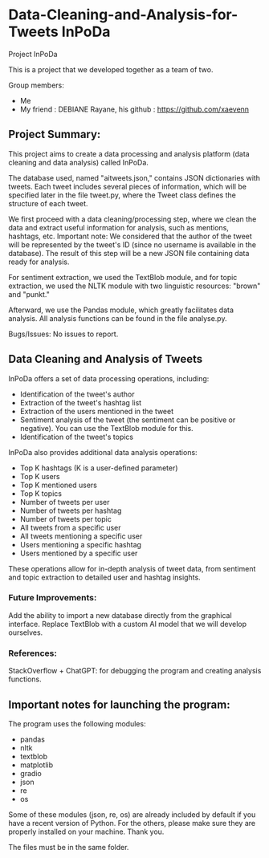 # Data-Cleaning-and-Analysis-for-Tweets InPoDa

Project InPoDa

This is a project that we developed together as a team of two.

Group members:

- Me
- My friend : DEBIANE Rayane, his github : https://github.com/xaevenn


## Project Summary:

This project aims to create a data processing and analysis platform (data cleaning and data analysis) called InPoDa.

The database used, named "aitweets.json," contains JSON dictionaries with tweets. Each tweet includes several pieces of information, which will be specified later in the file tweet.py, where the Tweet class defines the structure of each tweet.

We first proceed with a data cleaning/processing step, where we clean the data and extract useful information for analysis, such as mentions, hashtags, etc.
Important note: We considered that the author of the tweet will be represented by the tweet's ID (since no username is available in the database).
The result of this step will be a new JSON file containing data ready for analysis.

For sentiment extraction, we used the TextBlob module, and for topic extraction, we used the NLTK module with two linguistic resources: "brown" and "punkt."

Afterward, we use the Pandas module, which greatly facilitates data analysis. All analysis functions can be found in the file analyse.py.

Bugs/Issues: No issues to report.

## Data Cleaning and Analysis of Tweets

InPoDa offers a set of data processing operations, including:

- Identification of the tweet's author
- Extraction of the tweet's hashtag list
- Extraction of the users mentioned in the tweet
- Sentiment analysis of the tweet (the sentiment can be positive or negative). You can use the TextBlob module for this.
- Identification of the tweet's topics
  
InPoDa also provides additional data analysis operations:

- Top K hashtags (K is a user-defined parameter)
- Top K users
- Top K mentioned users
- Top K topics
- Number of tweets per user
- Number of tweets per hashtag
- Number of tweets per topic
- All tweets from a specific user
- All tweets mentioning a specific user
- Users mentioning a specific hashtag
- Users mentioned by a specific user
  
These operations allow for in-depth analysis of tweet data, from sentiment and topic extraction to detailed user and hashtag insights.

### Future Improvements:

Add the ability to import a new database directly from the graphical interface.
Replace TextBlob with a custom AI model that we will develop ourselves.


### References:

StackOverflow + ChatGPT: for debugging the program and creating analysis functions.


## Important notes for launching the program:

The program uses the following modules:

- pandas
- nltk
- textblob
- matplotlib
- gradio
- json
- re
- os

Some of these modules (json, re, os) are already included by default if you have a recent version of Python. For the others, please make sure they are properly installed on your machine. Thank you.

The files must be in the same folder.


